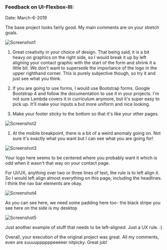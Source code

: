 ### Feedback on UI-Flexbox-III:

Date: March-6-2019

The base project looks fairly good. My main comments are on your stretch goals. 

 ![Screenshot1](./commentsimg/Screenshot_1.png)

 1. Great creativity in your choice of design. That being said, it is a bit heavy on graphics on the right side, so I would break it up by left aligning your contact graphic with the start of the form and shrink it a little bit. We don't want to supersede the importance of the logo in the upper righthand corner. This is purely subjective though, so try it and just see what you think. 

 2. If you are going to use forms, I would use Bootstrap forms. Google Bootstrap 4 and follow the documentation to use it in your projects. I'm not sure Lambda covers it in curriculum anymore, but it's super easy to pick up. It'll make your inputs a but more uniform and nice looking. 

 3. Make your footer sticky to the bottom so that it's like your other pages. 


 ![Screenshot2](./commentsimg/Screenshot_2.png)

 1. At the mobile breakpoint, there is a bit of a weird anomaly going on. Not sure it's exactly what you want but I can see what you are going for! 

  ![Screenshot3](./commentsimg/Screenshot_3.png)

  Your logo here seems to be centered where you probably want it which is odd when it wasn't that way on your contact page. 

  For UI/UX, anything over two or three lines of text, the rule is to left align it. So I would left align almost everything on this page, including the headlines. I think the nav bar elements are okay. 

  ![Screenshot4](./commentsimg/Screenshot_4.png) 

  As you can see here, we need some padding here too- the black stripe you see here on the side is my desktop

![Screenshot5](./commentsimg/Screenshot_5.png) 

Just another example of stuff that needs to be left-aligned. Just a UX rule. :) 

Overall, your execution of the original project was great. All my comments, even are suuuuppppppeeeeer nitpicky. Great job!

